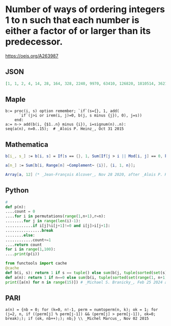 # Number of ways of ordering integers 1 to n such that each number is either a factor of or larger than its predecessor\.
https://oeis.org/A263987
## JSON
```JSON
[1, 1, 2, 4, 14, 28, 164, 328, 2240, 9970, 63410, 126820, 1810514, 3621028, 31417838, 294911038, 3344414606, 6688829212, 121919523980, 243839047960, 5307482547686, 56885719183654, 468469574780468, 936939149560936, 33136077712470338, 249693200433310492]
```
## Maple
```Maple
b:= proc(i, s) option remember; `if`(s={}, 1, add(
      `if`(j>i or irem(i, j)=0, b(j, s minus {j}), 0), j=s))
    end:
a:= n-> add(b(i, {$1..n} minus {i}), i=signum(n)..n):
seq(a(n), n=0..15);  # _Alois P. Heinz_, Oct 31 2015
```
## Mathematica
```Mathematica
b[i_, s_] := b[i, s] = If[s == {}, 1, Sum[If[j > i || Mod[i, j] == 0, b[j, s ~Complement~ {j}], 0], {j, s}]];
```
```Mathematica
a[n_] := Sum[b[i, Range[n] ~Complement~ {i}], {i, 1, n}];
```
```Mathematica
Array[a, 12] (* _Jean-François Alcover_, Nov 28 2020, after _Alois P. Heinz_ *)
```
## Python
```Python
#
def p(n):
....count = 0
....for i in permutations(range(1,n+1),r=n):
........for j in range(len(i)-1):
............if i[j]%i[j+1]!=0 and i[j]>i[j+1]:
................break
........else:
............count+=1
....return count
for i in range(1,100):
....print(p(i))
```
```Python
from functools import cache
@cache
def b(i, s): return 1 if s == tuple() else sum(b(j, tuple(sorted(set(s)-{j}))) if j>i or i%j==0 else 0 for j in s)
def a(n): return 1 if n==0 else sum(b(i, tuple(sorted(set(range(1, n+1))-{i}))) for i in range(1, n+1))
print([a(n) for n in range(15)]) # _Michael S. Branicky_, Feb 25 2024 after _Alois P. Heinz_
```
## PARI
```PARI
a(n) = {nb = 0; for (k=0, n!-1, perm = numtoperm(n, k); ok = 1; for (j=2, n, if ((perm[j] % perm[j-1]) && (perm[j] > perm[j-1]), ok=0; break);); if (ok, nb++);); nb;} \\ _Michel Marcus_, Nov 02 2015
```
